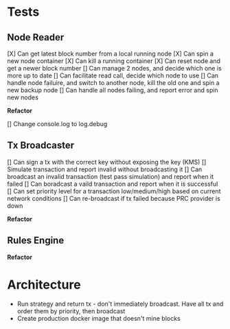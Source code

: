 # Tests

## Node Reader
[X] Can get latest block number from a local running node
[X] Can spin a new node container
[X] Can kill a running container
[X] Can reset node and get a newer block number
[] Can manage 2 nodes, and decide which one is more up to date
[] Can facilitate read call, decide which node to use
[] Can handle node failuire, and switch to another node, kill the old one and spin a new backup node
[] Can handle all nodes failing, and report error and spin new nodes

**Refactor**

[] Change console.log to log.debug

## Tx Broadcaster

[] Can sign a tx with the correct key without exposing the key (KMS)
[] Simulate transaction and report invalid without broadcasting it
[] Can broadcast an invalid transaction (test pass simulation) and report when it failed
[] Can boradcast a vaild transaction and report when it is successful
[] Can set priority level for a transaction low/medium/high based on current network conditions
[] Can re-broadcast if tx failed because PRC provider is down

**Refactor**

## Rules Engine

**Refactor**

# Architecture

- Run strategy and return tx - don't immediately broadcast. Have all tx and order them by priority, then broadcast
- Create production docker image that doesn't mine blocks